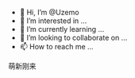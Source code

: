 - 👋 Hi, I’m @Uzemo
- 👀 I’m interested in ...
- 🌱 I’m currently learning ...
- 💞️ I’m looking to collaborate on ...
- 📫 How to reach me ...

<!---
Uzemo/Uzemo is a ✨ special ✨ repository because its `README.md` (this file) appears on your GitHub profile.
You can click the Preview link to take a look at your changes.
--->
萌新刚来
